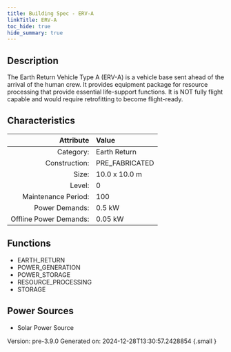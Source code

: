 ```yaml
---
title: Building Spec - ERV-A
linkTitle: ERV-A
toc_hide: true
hide_summary: true
---
```


## Description
The Earth Return Vehicle Type A (ERV-A) is a vehicle base sent ahead of the arrival of the human crew. It provides equipment package for resource processing that provide essential life-support functions. It is NOT fully flight capable and would require retrofitting to become flight-ready.

## Characteristics

| Attribute      | Value |
|--------:|:------|
|Category:|Earth Return|
|Construction:|PRE_FABRICATED|
|Size:|10.0 x 10.0 m|
|Level:|0|
|Maintenance Period:|100|
|Power Demands:|0.5 kW|
|Offline Power Demands:|0.05 kW|

## Functions
      
- EARTH_RETURN
- POWER_GENERATION
- POWER_STORAGE
- RESOURCE_PROCESSING
- STORAGE


## Power Sources
      
- Solar Power Source


Version: pre-3.9.0 Generated on: 2024-12-28T13:30:57.2428854
{.small }